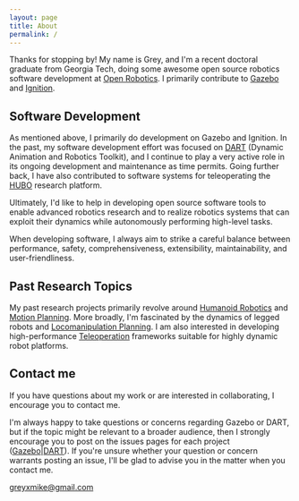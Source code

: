 ```yaml
---
layout: page
title: About
permalink: /
---
```


Thanks for stopping by! My name is Grey, and I'm a recent doctoral graduate from Georgia Tech, doing some awesome open source robotics software development at [Open Robotics](https://www.osrfoundation.org/). I primarily contribute to [Gazebo](http://gazebosim.org/) and [Ignition](http://ignitionrobotics.org/).

## Software Development

As mentioned above, I primarily do development on Gazebo and Ignition. In the past, my software development effort was focused on [DART](http://dartsim.github.io/) (Dynamic Animation and Robotics Toolkit), and I continue to play a very active role in its ongoing development and maintenance as time permits. Going further back, I have also contributed to software systems for teleoperating the [HUBO](https://en.wikipedia.org/wiki/HUBO) research platform.

Ultimately, I'd like to help in developing open source software tools to enable advanced robotics research and to realize robotics systems that can exploit their dynamics while autonomously performing high-level tasks.

When developing software, I always aim to strike a careful balance between performance, safety, comprehensiveness, extensibility, maintainability, and user-friendliness.

## Past Research Topics

My past research projects primarily revolve around [Humanoid Robotics](/gallery#humanoids) and [Motion Planning](/gallery#humanoids). More broadly, I'm fascinated by the dynamics of legged robots and [Locomanipulation Planning](/gallery#locomanipulation). I am also interested in developing high-performance [Teleoperation](/publications#teleop) frameworks suitable for highly dynamic robot platforms.

## Contact me

If you have questions about my work or are interested in collaborating, I encourage you to contact me.

I'm always happy to take questions or concerns regarding Gazebo or DART, but if the topic might be relevant to a broader audience, then I strongly encourage you to post on the issues pages for each project ([Gazebo](https://bitbucket.org/osrf/gazebo/issues)|[DART](https://github.com/dartsim/dart/issues)). If you're unsure whether your question or concern warrants posting an issue, I'll be glad to advise you in the matter when you contact me.

[greyxmike@gmail.com](mailto:greyxmike@gmail.com)
